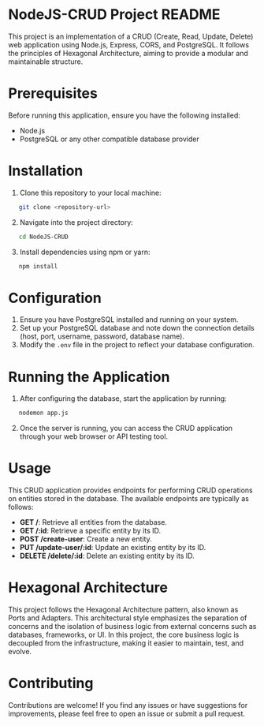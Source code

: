 # NodeJS-CRUD Project README

This project is an implementation of a CRUD (Create, Read, Update, Delete) web application using Node.js, Express, CORS, and PostgreSQL. It follows the principles of Hexagonal Architecture, aiming to provide a modular and maintainable structure.

# Prerequisites
Before running this application, ensure you have the following installed:

- Node.js
- PostgreSQL or any other compatible database provider

# Installation
1. Clone this repository to your local machine:
```bash
   git clone <repository-url>
```

2. Navigate into the project directory:
```bash
   cd NodeJS-CRUD
```

3. Install dependencies using npm or yarn:
```bash
   npm install
```

# Configuration
1. Ensure you have PostgreSQL installed and running on your system.
2. Set up your PostgreSQL database and note down the connection details (host, port, username, password, database name).
3. Modify the `.env` file in the project to reflect your database configuration.

# Running the Application
1. After configuring the database, start the application by running:
```bash
   nodemon app.js
```

2. Once the server is running, you can access the CRUD application through your web browser or API testing tool.

# Usage
This CRUD application provides endpoints for performing CRUD operations on entities stored in the database. The available endpoints are typically as follows:

- **GET /**: Retrieve all entities from the database.
- **GET /:id**: Retrieve a specific entity by its ID.
- **POST /create-user**: Create a new entity.
- **PUT /update-user/:id**: Update an existing entity by its ID.
- **DELETE /delete/:id**: Delete an existing entity by its ID.

# Hexagonal Architecture
This project follows the Hexagonal Architecture pattern, also known as Ports and Adapters. This architectural style emphasizes the separation of concerns and the isolation of business logic from external concerns such as databases, frameworks, or UI. In this project, the core business logic is decoupled from the infrastructure, making it easier to maintain, test, and evolve.

# Contributing
Contributions are welcome! If you find any issues or have suggestions for improvements, please feel free to open an issue or submit a pull request.